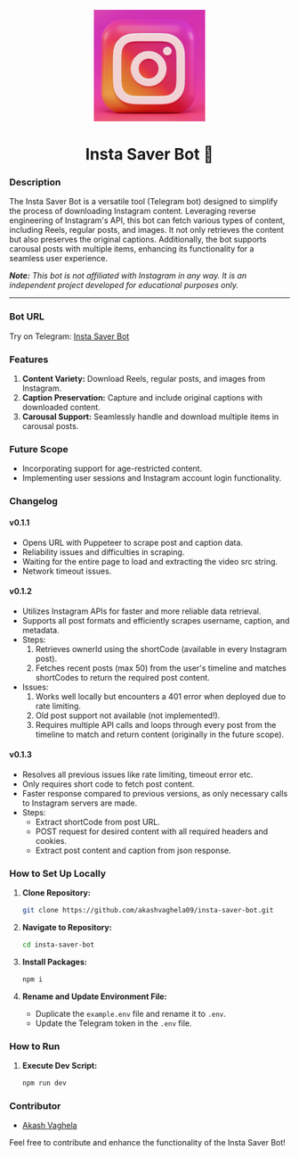 <p align="center">
    <img width=200px height=200px src="./assets//icon.png" alt="Project logo">
</p>

<h1 align="center">Insta Saver Bot 🤖</h1>

### Description

The Insta Saver Bot is a versatile tool (Telegram bot) designed to simplify the process of downloading Instagram content. Leveraging reverse engineering of Instagram's API, this bot can fetch various types of content, including Reels, regular posts, and images. It not only retrieves the content but also preserves the original captions. Additionally, the bot supports carousal posts with multiple items, enhancing its functionality for a seamless user experience.

***Note:*** *This bot is not affiliated with Instagram in any way. It is an independent project developed for educational purposes only.*

********

### Bot URL
Try on Telegram: [Insta Saver Bot](https://t.me/instaa_saver_bot)

### Features

1. **Content Variety:** Download Reels, regular posts, and images from Instagram.
2. **Caption Preservation:** Capture and include original captions with downloaded content.
3. **Carousal Support:** Seamlessly handle and download multiple items in carousal posts.

### Future Scope

- Incorporating support for age-restricted content.
- Implementing user sessions and Instagram account login functionality.

### Changelog

#### v0.1.1
- Opens URL with Puppeteer to scrape post and caption data.
- Reliability issues and difficulties in scraping.
- Waiting for the entire page to load and extracting the video src string.
- Network timeout issues.

#### v0.1.2
- Utilizes Instagram APIs for faster and more reliable data retrieval.
- Supports all post formats and efficiently scrapes username, caption, and metadata.
- Steps:
    1. Retrieves ownerId using the shortCode (available in every Instagram post).
    2. Fetches recent posts (max 50) from the user's timeline and matches shortCodes to return the required post content.
- Issues:
    1. Works well locally but encounters a 401 error when deployed due to rate limiting.
    2. Old post support not available (not implemented!).
    3. Requires multiple API calls and loops through every post from the timeline to match and return content (originally  in the future scope).

#### v0.1.3
- Resolves all previous issues like rate limiting, timeout error etc.
- Only requires short code to fetch post content.
- Faster response compared to previous versions, as only necessary calls to Instagram servers are made.
- Steps:
    - Extract shortCode from post URL.
    - POST request for desired content with all required headers and cookies.
    - Extract post content and caption from json response.

### How to Set Up Locally

1. **Clone Repository:**
    ```bash
    git clone https://github.com/akashvaghela09/insta-saver-bot.git
    ```

2. **Navigate to Repository:**
    ```bash
    cd insta-saver-bot
    ```

3. **Install Packages:**
    ```bash
    npm i
    ```

4. **Rename and Update Environment File:**
    - Duplicate the `example.env` file and rename it to `.env`.
    - Update the Telegram token in the `.env` file.

### How to Run

1. **Execute Dev Script:**
    ```bash
    npm run dev
    ```

### Contributor
- [Akash Vaghela](https://linkedin.com/in/akashvaghela09/)

Feel free to contribute and enhance the functionality of the Insta Saver Bot!